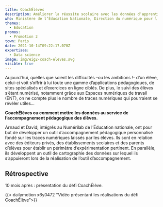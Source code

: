 ```yaml
---
title: CoachÉlèves
description: Améliorer la réussite scolaire avec les données d’apprentissage
who: Ministère de l’Éducation Nationale, Direction du numérique pour l’éducation
themes:
  - Education
promos:
  - Promotion 2
town: Paris
date: 2021-10-14T09:22:17.070Z
expertises:
  - Data science
image: img/eig2-coach-eleves.svg
visible: true
---
```

Aujourd’hui, quelles que soient les difficultés –ou les ambitions !- d’un élève, celui-ci voit s’offrir à lui toute une gamme d’applications pédagogiques, de sites spécialisés et d’exercices en ligne ciblés. De plus, le suivi des élèves s’étant numérisé, notamment grâce aux Espaces numériques de travail (ENT), on ne compte plus le nombre de traces numériques qui pourraient se révéler utiles…

**CoachÉlèves ou comment mettre les données au service de l’accompagnement pédagogique des élèves.**

Arnaud et David, intégrés au Numérilab de l’Éducation nationale, ont pour but de développer un outil d’accompagnement pédagogique personnalisé fondé sur les traces numériques laissés par les élèves. Ils sont en relation avec des éditeurs privés, des établissements scolaires et des parents d’élèves pour établir un périmètre d’expérimentation pertinent. En parallèle, ils développent un outil de cartographie des données sur lequel ils s’appuieront lors de la réalisation de l’outil d’accompagnement.

## Rétrospective

10 mois après : présentation du défi CoachÉlève.

{{< dailymotion x6y0472 "Vidéo présentant les réalisations du défi CoachÉlève">}}